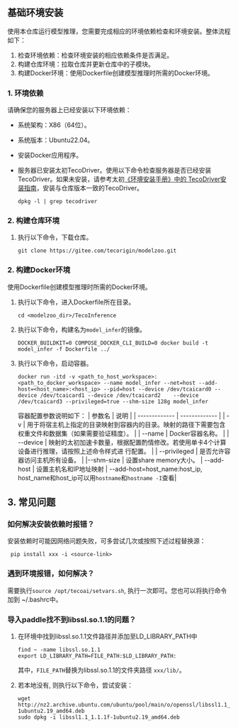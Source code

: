 ## 基础环境安装

使用本仓库运行模型推理，您需要完成相应的环境依赖检查和环境安装。整体流程如下：
1. 检查环境依赖：检查环境安装的相应依赖条件是否满足。
2. 构建仓库环境：拉取仓库并更新仓库中的子模块。
3. 构建Docker环境：使用Dockerfile创建模型推理时所需的Docker环境。

### 1. 环境依赖

请确保您的服务器上已经安装以下环境依赖：
- 系统架构：X86（64位）。
- 系统版本：Ubuntu22.04。
- 安装Docker应用程序。
- 服务器已安装太初TecoDriver。使用以下命令检查服务器是否已经安装TecoDriver。如果未安装，请参考太初[《环境安装手册》中的 TecoDriver安装指南](http://docs.tecorigin.net/release/software_installation/)，安装与仓库版本一致的TecoDriver。

  ```shell
  dpkg -l | grep tecodriver
  ```

### 2. 构建仓库环境

1. 执行以下命令，下载仓库。

   ```shell
   git clone https://gitee.com/tecorigin/modelzoo.git
   ```

### 2. 构建Docker环境

使用Dockerfile创建模型推理时所需的Docker环境。
1. 执行以下命令，进入Dockerfile所在目录。 
   ```shell
   cd <modelzoo_dir>/TecoInference
   ```

2. 执行以下命令，构建名为`model_infer`的镜像。
   ```shell
   DOCKER_BUILDKIT=0 COMPOSE_DOCKER_CLI_BUILD=0 docker build -t model_infer -f Dockerfile ../
   ```

3. 执行以下命令，启动容器。
   ```shell
   docker run -itd -v <path_to_host_workspace>:<path_to_docker_workspace> --name model_infer --net=host --add-host=<host_name>:<host_ip> --pid=host --device /dev/tcaicard0 --device /dev/tcaicard1 --device /dev/tcaicard2    --device /dev/tcaicard3 --privileged=true --shm-size 128g model_infer
   ```

   容器配置参数说明如下：
   | 参数名 | 说明 |
   | ------------- | ------------- |
   | -v | 用于将宿主机上指定的目录映射到容器内的目录。映射的路径下需要包含权重文件和数据集（如果需要验证精度）。 |
   | --name | Docker容器名称。 |
   | --device | 映射的太初加速卡数量，根据配置酌情修改。若使用单卡4个计算设备进行推理，请按照上述命令样式进   行配置。 |
   | --privileged | 是否允许容器访问主机所有设备。 |
   |--shm-size | 设置share memory大小。
   | --add-host | 设置主机名和IP地址映射 | --add-host=host_name:host_ip, host_name和host_ip可以用`hostname`和`hostname -I`查看|


## 3. 常见问题

### 如何解决安装依赖时报错？

安装依赖时可能因网络问题失败，可多尝试几次或按照下述过程替换源：

   ```
    pip install xxx -i <source-link>
   ```

### 遇到环境报错，如何解决？

需要执行`source /opt/tecoai/setvars.sh`, 执行一次即可。您也可以将执行命令加到 ~/.bashrc中。

### 导入paddle找不到libssl.so.1.1的问题？

1. 在环境中找到libssl.so.1.1文件路径并添加至LD_LIBRARY_PATH中

   ```
   find ~ -name libssl.so.1.1
   export LD_LIBRARY_PATH=FILE_PATH:$LD_LIBRARY_PATH:
   ```
   其中，`FILE_PATH`替换为libssl.so.1.1的文件夹路径 `xxx/lib/`。

2. 若本地没有, 则执行以下命令，尝试安装：
   ```
   wget http://nz2.archive.ubuntu.com/ubuntu/pool/main/o/openssl/libssl1.1_1.1.1f-1ubuntu2.19_amd64.deb
   sudo dpkg -i libssl1.1_1.1.1f-1ubuntu2.19_amd64.deb
   ```